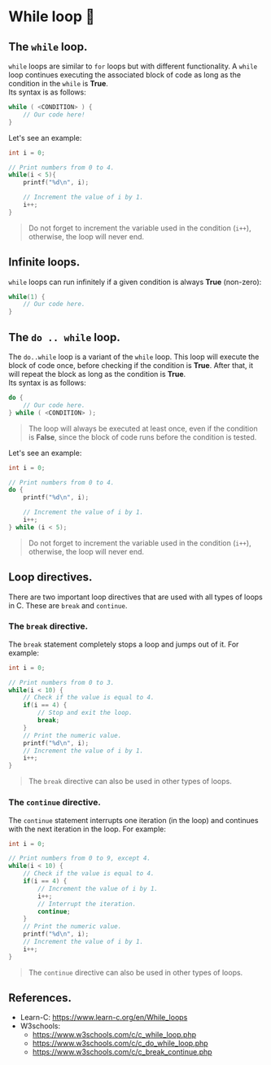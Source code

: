 # While loop 💫
## The `while` loop.
`while` loops are similar to `for` loops but with different functionality. A `while` loop continues executing the associated block of code as long as the condition in the `while` is **True**.<br>
Its syntax is as follows:
```c
while ( <CONDITION> ) {
    // Our code here!
}
```

Let's see an example:
```c
int i = 0;

// Print numbers from 0 to 4.
while(i < 5){
    printf("%d\n", i);

    // Increment the value of i by 1.
    i++;
}
```
> Do not forget to increment the variable used in the condition (`i++`), otherwise, the loop will never end.

## Infinite loops.
`while` loops can run infinitely if a given condition is always **True** (non-zero):
```c
while(1) {
    // Our code here.
}
```

## The `do .. while` loop.
The `do..while` loop is a variant of the `while` loop. This loop will execute the block of code once, before checking if the condition is **True**. After that, it will repeat the block as long as the condition is **True**.<br>
Its syntax is as follows:
```c
do {
    // Our code here.
} while ( <CONDITION> );
```
> The loop will always be executed at least once, even if the condition is **False**, since the block of code runs before the condition is tested.

Let's see an example:
```c
int i = 0;

// Print numbers from 0 to 4.
do {
    printf("%d\n", i);

    // Increment the value of i by 1.
    i++;
} while (i < 5);
```
> Do not forget to increment the variable used in the condition (`i++`), otherwise, the loop will never end.

## Loop directives.
There are two important loop directives that are used with all types of loops in C. These are `break` and `continue`.

### The `break` directive.
The `break` statement completely stops a loop and jumps out of it. For example:
```c
int i = 0;

// Print numbers from 0 to 3.
while(i < 10) {
    // Check if the value is equal to 4.
    if(i == 4) {
        // Stop and exit the loop.
        break;
    }
    // Print the numeric value.
    printf("%d\n", i);
    // Increment the value of i by 1.
    i++;
}
```
> The `break` directive can also be used in other types of loops.

### The `continue` directive.
The `continue` statement interrupts one iteration (in the loop) and continues with the next iteration in the loop. For example:
```c
int i = 0;

// Print numbers from 0 to 9, except 4.
while(i < 10) {
    // Check if the value is equal to 4.
    if(i == 4) {
        // Increment the value of i by 1.
        i++;
        // Interrupt the iteration.
        continue;
    }
    // Print the numeric value.
    printf("%d\n", i);
    // Increment the value of i by 1.
    i++;
}
```
> The `continue` directive can also be used in other types of loops.

## References.
- Learn-C: https://www.learn-c.org/en/While_loops
- W3schools:
  - https://www.w3schools.com/c/c_while_loop.php
  - https://www.w3schools.com/c/c_do_while_loop.php
  - https://www.w3schools.com/c/c_break_continue.php